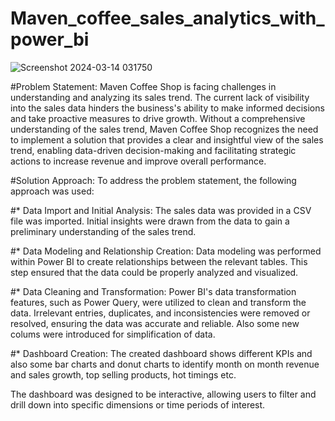 # Maven_coffee_sales_analytics_with_power_bi

![Screenshot 2024-03-14 031750](https://github.com/raha86/Maven_coffee_sales_analytics_with_power_bi/assets/99750570/9692ab83-52cc-437b-993d-2b6e7f938b91)

#Problem Statement:
Maven Coffee Shop is facing challenges in understanding and analyzing its sales trend. The current lack of visibility into the sales data hinders the business's ability to make informed decisions and take proactive measures to drive growth. Without a comprehensive understanding of the sales trend, Maven Coffee Shop recognizes the need to implement a solution that provides a clear and insightful view of the sales trend, enabling data-driven decision-making and facilitating strategic actions to increase revenue and improve overall performance.

#Solution Approach:
To address the problem statement, the following approach was used:

#* Data Import and Initial Analysis:
The sales data was provided in a CSV file was imported. Initial insights were drawn from the data to gain a preliminary understanding of the sales trend.

#* Data Modeling and Relationship Creation:
Data modeling was performed within Power BI to create relationships between the relevant tables. This step ensured that the data could be properly analyzed and visualized.

#* Data Cleaning and Transformation:
Power BI's data transformation features, such as Power Query, were utilized to clean and transform the data. Irrelevant entries, duplicates, and inconsistencies were removed or resolved, ensuring the data was accurate and reliable. Also some new colums were introduced for simplification of data.

#* Dashboard Creation:
The created dashboard shows different KPIs and also some bar charts and donut charts to identify month on month revenue and sales growth, top selling products, hot timings etc.

The dashboard was designed to be interactive, allowing users to filter and drill down into specific dimensions or time periods of interest.
